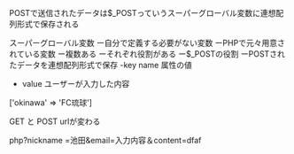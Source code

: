 POSTで送信されたデータは$_POSTっていうスーパーグローバル変数に連想配列形式で保存される


スーパーグローバル変数
ー自分で定義する必要がない変数
ーPHPで元々用意されている変数
ー複数ある
ーそれぞれ役割がある
ー$_POSTの役割
ーPOSTされたデータを連想配列形式で保存
 -key name 属性の値
 - value ユーザーが入力した内容

 ['okinawa' => 'FC琉球']


 GET と POST
 urlが変わる

 php?nickname =池田&email=入力内容＆content=dfaf
